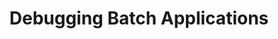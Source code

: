 ---
title: Debugging Batch Applications
category: Spring Cloud Data Flow
order: 54
permalink: /Spring%20Cloud%20Data%20Flow/batch-developer-guides.troubleshooting.task-apps/
description: todo
image: ./../../images/springclouddataflow/logo.png
lastmod: 2021-07-26T18:30:00+09:00
comments: true
originalRefName: 스프링 클라우드 데이터 플로우
originalRefLink: https://dataflow.spring.io/docs/batch-developer-guides/troubleshooting/debugging-task-apps/
parent: Batch Developer guides
parentUrl: /Spring%20Cloud%20Data%20Flow/batch-developer-guides/
subparent: Batch Troubleshooting
subparentNavTitle: Troubleshooting
subparentUrl: /Spring%20Cloud%20Data%20Flow/batch-developer-guides.troubleshooting/
---